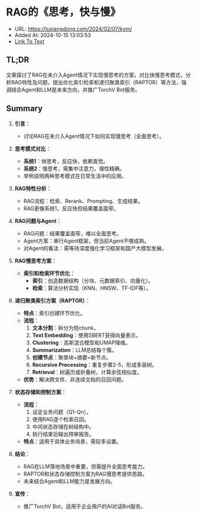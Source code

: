 # RAG的《思考，快与慢》
- URL: https://luxiangdong.com/2024/02/07/kym/
- Added At: 2024-10-15 13:03:53
- [Link To Text](2024-10-15-rag的《思考，快与慢》_raw.md)

## TL;DR
文章探讨了RAG在未介入Agent情况下实现慢思考的方案，对比快慢思考模式，分析RAG特性及问题，提出优化索引检索和递归聚类索引（RAPTOR）等方法，强调结合Agent和LLM是未来方向，并推广TorchV Bot服务。

## Summary
1. **引言**：
   - 讨论RAG在未介入Agent情况下如何实现慢思考（全面思考）。

2. **思考模式对比**：
   - **系统1**：快思考，反应快，依赖直觉。
   - **系统2**：慢思考，需集中注意力，理性精确。
   - 举例说明两种思考模式在日常生活中的应用。

3. **RAG特性分析**：
   - RAG流程：检索、Rerank、Prompting、生成结果。
   - RAG更像系统1，反应快但结果覆盖面窄。

4. **RAG问题与Agent**：
   - RAG问题：结果覆盖面窄，难以全面思考。
   - Agent方案：串行Agent框架，但当前Agent不够成熟。
   - 对Agent的看法：需等待深度强化学习框架和国产大模型发展。

5. **RAG慢思考方案**：
   - **索引和检索环节优化**：
     - **索引**：创造数据结构（分块、元数据索引、向量化）。
     - **检索**：算法分析实现（KNN、HNSW、TF-IDF等）。

6. **递归聚类索引方案（RAPTOR）**：
   - **特点**：索引创建环节优化。
   - **流程**：
     1. **文本分割**：拆分为短chunk。
     2. **Text Embedding**：使用SBERT获得向量表示。
     3. **Clustering**：高斯混合模型和UMAP降维。
     4. **Summarization**：LLM总结每个簇。
     5. **创建节点**：聚类块+摘要=新节点。
     6. **Recursive Processing**：重复步骤2-5，形成多层树。
     7. **Retrieval**：树遍历或折叠树，计算余弦相似度。
   - **优势**：解决跨文件、非连续文档的召回问题。

7. **状态存储和控制方案**：
   - **流程**：
     1. 设定业务问题（Q1-Qn）。
     2. 使用RAG逐个检索召回。
     3. 中间状态存储在树结构中。
     4. 执行结束后输出预审报告。
   - **特点**：适用于具体业务场景，需较多设置。

8. **结论**：
   - RAG在LLM落地场景中重要，但需提升全面思考能力。
   - RAPTOR和状态存储控制方案为RAG慢思考提供思路。
   - 未来结合Agent和LLM能力是发展方向。

9. **宣传**：
   - 推广TorchV Bot，适用于企业用户的AI对话Bot服务。
